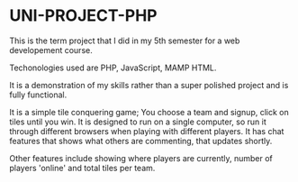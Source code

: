 # UNI-PROJECT-PHP
This is the term project that I did in my 5th semester for a web developement course. 

Techonologies used are PHP, JavaScript, MAMP  HTML. 

It is a demonstration of my skills rather than a super polished project and  is fully functional.  

It is a simple tile conquering game; You choose a team and signup, click on tiles until you win. 
It is designed to run on a single computer, so run it through different browsers when playing with different players. 
It has chat features that shows what others are commenting, that updates shortly.

Other features include showing where players are currently, number of players 'online'  and total tiles per team.
